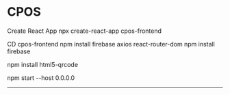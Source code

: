 # CPOS

Create React App 
npx create-react-app cpos-frontend

CD cpos-frontend
npm install firebase axios react-router-dom
npm install firebase

npm install html5-qrcode

npm start --host 0.0.0.0

---------------------------------------------------------------------------------------------------

